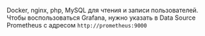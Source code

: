 Docker, nginx, php, MySQL для чтения и записи пользователей.\
Чтобы воспользоваться Grafana, нужно указать в Data Source Prometheus с адресом `http://prometheus:9000`